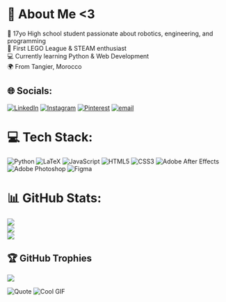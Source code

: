 # 💫 About Me <3
🏫 17yo High school student passionate about robotics, engineering, and programming<br>🤖 First LEGO League & STEAM enthusiast<br>💻 Currently learning Python & Web Development <br>🌍 From Tangier, Morocco<br>

## 🌐 Socials:
[![LinkedIn](https://img.shields.io/badge/LinkedIn-%230077B5.svg?logo=linkedin&logoColor=white)](https://www.linkedin.com/in/salma-hamraoui-56590b30b/) [![Instagram](https://img.shields.io/badge/Instagram-%23E4405F.svg?logo=Instagram&logoColor=white)](https://instagram.com/salma_hm82) [![Pinterest](https://img.shields.io/badge/Pinterest-%23E60023.svg?logo=Pinterest&logoColor=white)](https://pinterest.com/datgurlsalma) [![email](https://img.shields.io/badge/Email-D14836?logo=gmail&logoColor=white)](mailto:salmahamraouiii08@gmail.com) 

# 💻 Tech Stack:
![Python](https://img.shields.io/badge/python-3670A0?style=for-the-badge&logo=python&logoColor=ffdd54) 
![LaTeX](https://img.shields.io/badge/latex-%23008080.svg?style=for-the-badge&logo=latex&logoColor=white) 
![JavaScript](https://img.shields.io/badge/javascript-%23323330.svg?style=for-the-badge&logo=javascript&logoColor=%23F7DF1E) 
![HTML5](https://img.shields.io/badge/html5-%23E34F26.svg?style=for-the-badge&logo=html5&logoColor=white) 
![CSS3](https://img.shields.io/badge/css3-%231572B6.svg?style=for-the-badge&logo=css3&logoColor=white) 
![Adobe After Effects](https://img.shields.io/badge/Adobe%20After%20Effects-9999FF.svg?style=for-the-badge&logo=Adobe%20After%20Effects&logoColor=white) 
![Adobe Photoshop](https://img.shields.io/badge/adobe%20photoshop-%2331A8FF.svg?style=for-the-badge&logo=adobe%20photoshop&logoColor=white) 
![Figma](https://img.shields.io/badge/figma-%23F24E1E.svg?style=for-the-badge&logo=figma&logoColor=white)

# 📊 GitHub Stats:
![](https://github-readme-stats.vercel.app/api?username=Salmahamraouiii&theme=radical&hide_border=false&include_all_commits=false&count_private=false)<br/>
![](https://nirzak-streak-stats.vercel.app/?user=Salmahamraouiii&theme=radical&hide_border=false)<br/>
![](https://github-readme-stats.vercel.app/api/top-langs/?username=Salmahamraouiii&theme=radical&hide_border=false&include_all_commits=false&count_private=false&layout=compact)

## 🏆 GitHub Trophies
![](https://github-profile-trophy.vercel.app/?username=Salmahamraouiii&theme=radical&no-frame=false&no-bg=true&margin-w=4)

![Quote](https://quotes-github-readme.vercel.app/api?type=horizontal&theme=radical) 
![Cool GIF](https://user-images.githubusercontent.com/74038190/216122028-c05b52fb-983e-4ee8-8811-6f30cd9ea5d5.png)


